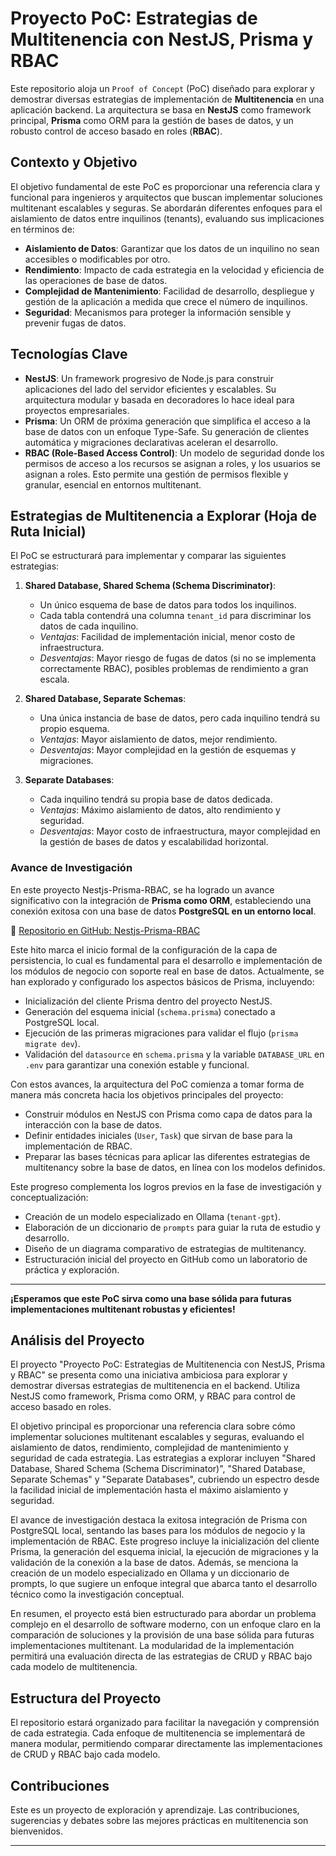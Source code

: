 # Proyecto PoC: Estrategias de Multitenencia con NestJS, Prisma y RBAC

Este repositorio aloja un `Proof of Concept` (PoC) diseñado para explorar y demostrar diversas estrategias de implementación de **Multitenencia** en una aplicación backend. La arquitectura se basa en **NestJS** como framework principal, **Prisma** como ORM para la gestión de bases de datos, y un robusto control de acceso basado en roles (**RBAC**).

## Contexto y Objetivo

El objetivo fundamental de este PoC es proporcionar una referencia clara y funcional para ingenieros y arquitectos que buscan implementar soluciones multitenant escalables y seguras. Se abordarán diferentes enfoques para el aislamiento de datos entre inquilinos (tenants), evaluando sus implicaciones en términos de:

*   **Aislamiento de Datos**: Garantizar que los datos de un inquilino no sean accesibles o modificables por otro.
*   **Rendimiento**: Impacto de cada estrategia en la velocidad y eficiencia de las operaciones de base de datos.
*   **Complejidad de Mantenimiento**: Facilidad de desarrollo, despliegue y gestión de la aplicación a medida que crece el número de inquilinos.
*   **Seguridad**: Mecanismos para proteger la información sensible y prevenir fugas de datos.

## Tecnologías Clave

*   **NestJS**: Un framework progresivo de Node.js para construir aplicaciones del lado del servidor eficientes y escalables. Su arquitectura modular y basada en decoradores lo hace ideal para proyectos empresariales.
*   **Prisma**: Un ORM de próxima generación que simplifica el acceso a la base de datos con un enfoque Type-Safe. Su generación de clientes automática y migraciones declarativas aceleran el desarrollo.
*   **RBAC (Role-Based Access Control)**: Un modelo de seguridad donde los permisos de acceso a los recursos se asignan a roles, y los usuarios se asignan a roles. Esto permite una gestión de permisos flexible y granular, esencial en entornos multitenant.

## Estrategias de Multitenencia a Explorar (Hoja de Ruta Inicial)

El PoC se estructurará para implementar y comparar las siguientes estrategias:

1.  **Shared Database, Shared Schema (Schema Discriminator)**:
    *   Un único esquema de base de datos para todos los inquilinos.
    *   Cada tabla contendrá una columna `tenant_id` para discriminar los datos de cada inquilino.
    *   *Ventajas*: Facilidad de implementación inicial, menor costo de infraestructura.
    *   *Desventajas*: Mayor riesgo de fugas de datos (si no se implementa correctamente RBAC), posibles problemas de rendimiento a gran escala.

2.  **Shared Database, Separate Schemas**:
    *   Una única instancia de base de datos, pero cada inquilino tendrá su propio esquema.
    *   *Ventajas*: Mayor aislamiento de datos, mejor rendimiento.
    *   *Desventajas*: Mayor complejidad en la gestión de esquemas y migraciones.

3.  **Separate Databases**:
    *   Cada inquilino tendrá su propia base de datos dedicada.
    *   *Ventajas*: Máximo aislamiento de datos, alto rendimiento y seguridad.
    *   *Desventajas*: Mayor costo de infraestructura, mayor complejidad en la gestión de bases de datos y escalabilidad horizontal.

### Avance de Investigación

En este proyecto Nestjs-Prisma-RBAC, se ha logrado un avance significativo con la integración de **Prisma como ORM**, estableciendo una conexión exitosa con una base de datos **PostgreSQL en un entorno local**.

🔗 [Repositorio en GitHub: Nestjs-Prisma-RBAC](https://github.com/tu-usuario/Nestjs-Prisma-RBAC) <!-- ¡IMPORTANTE!: Reemplaza 'tu-usuario' con tu nombre de usuario de GitHub para que el enlace sea funcional. -->

Este hito marca el inicio formal de la configuración de la capa de persistencia, lo cual es fundamental para el desarrollo e implementación de los módulos de negocio con soporte real en base de datos. Actualmente, se han explorado y configurado los aspectos básicos de Prisma, incluyendo:

*   Inicialización del cliente Prisma dentro del proyecto NestJS.
*   Generación del esquema inicial (`schema.prisma`) conectado a PostgreSQL local.
*   Ejecución de las primeras migraciones para validar el flujo (`prisma migrate dev`).
*   Validación del `datasource` en `schema.prisma` y la variable `DATABASE_URL` en `.env` para garantizar una conexión estable y funcional.

Con estos avances, la arquitectura del PoC comienza a tomar forma de manera más concreta hacia los objetivos principales del proyecto:

*   Construir módulos en NestJS con Prisma como capa de datos para la interacción con la base de datos.
*   Definir entidades iniciales (`User`, `Task`) que sirvan de base para la implementación de RBAC.
*   Preparar las bases técnicas para aplicar las diferentes estrategias de multitenancy sobre la base de datos, en línea con los modelos definidos.

Este progreso complementa los logros previos en la fase de investigación y conceptualización:

*   Creación de un modelo especializado en Ollama (`tenant-gpt`).
*   Elaboración de un diccionario de `prompts` para guiar la ruta de estudio y desarrollo.
*   Diseño de un diagrama comparativo de estrategias de multitenancy.
*   Estructuración inicial del proyecto en GitHub como un laboratorio de práctica y exploración.

---

**¡Esperamos que este PoC sirva como una base sólida para futuras implementaciones multitenant robustas y eficientes!**

## Análisis del Proyecto

El proyecto "Proyecto PoC: Estrategias de Multitenencia con NestJS, Prisma y RBAC" se presenta como una iniciativa ambiciosa para explorar y demostrar diversas estrategias de multitenencia en el backend. Utiliza NestJS como framework, Prisma como ORM, y RBAC para control de acceso basado en roles.

El objetivo principal es proporcionar una referencia clara sobre cómo implementar soluciones multitenant escalables y seguras, evaluando el aislamiento de datos, rendimiento, complejidad de mantenimiento y seguridad de cada estrategia. Las estrategias a explorar incluyen "Shared Database, Shared Schema (Schema Discriminator)", "Shared Database, Separate Schemas" y "Separate Databases", cubriendo un espectro desde la facilidad inicial de implementación hasta el máximo aislamiento y seguridad.

El avance de investigación destaca la exitosa integración de Prisma con PostgreSQL local, sentando las bases para los módulos de negocio y la implementación de RBAC. Este progreso incluye la inicialización del cliente Prisma, la generación del esquema inicial, la ejecución de migraciones y la validación de la conexión a la base de datos. Además, se menciona la creación de un modelo especializado en Ollama y un diccionario de prompts, lo que sugiere un enfoque integral que abarca tanto el desarrollo técnico como la investigación conceptual.

En resumen, el proyecto está bien estructurado para abordar un problema complejo en el desarrollo de software moderno, con un enfoque claro en la comparación de soluciones y la provisión de una base sólida para futuras implementaciones multitenant. La modularidad de la implementación permitirá una evaluación directa de las estrategias de CRUD y RBAC bajo cada modelo de multitenencia.

## Estructura del Proyecto

El repositorio estará organizado para facilitar la navegación y comprensión de cada estrategia. Cada enfoque de multitenencia se implementará de manera modular, permitiendo comparar directamente las implementaciones de CRUD y RBAC bajo cada modelo.

## Contribuciones

Este es un proyecto de exploración y aprendizaje. Las contribuciones, sugerencias y debates sobre las mejores prácticas en multitenencia son bienvenidos.

---

